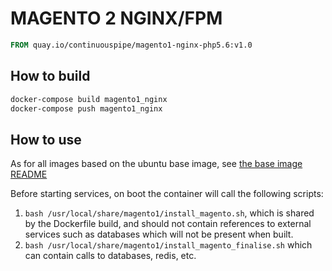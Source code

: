 # MAGENTO 2 NGINX/FPM

```Dockerfile
FROM quay.io/continuouspipe/magento1-nginx-php5.6:v1.0
```

## How to build
```bash
docker-compose build magento1_nginx
docker-compose push magento1_nginx
```

## How to use

As for all images based on the ubuntu base image, see
[the base image README](../../ubuntu/16.04/README.md)

Before starting services, on boot the container will call the following scripts:

1. `bash /usr/local/share/magento1/install_magento.sh`, which is shared by the Dockerfile build, and should not contain
   references to external services such as databases which will not be present when built.
2. `bash /usr/local/share/magento1/install_magento_finalise.sh` which can contain calls to databases, redis, etc.

